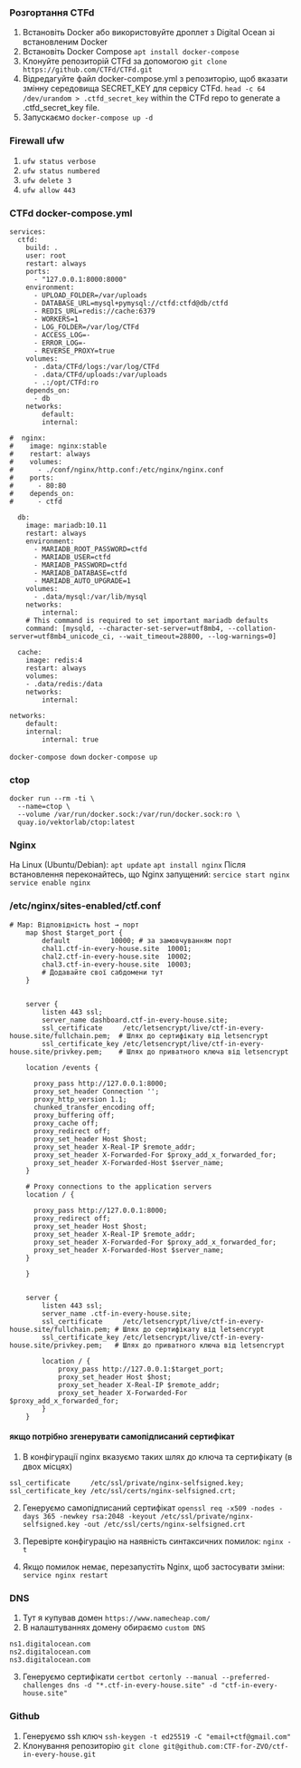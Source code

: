 ### Розгортання CTFd
1. Встановіть Docker або використовуйте дроплет з Digital Ocean зі встановленим Docker
1. Встановіть Docker Compose `apt install docker-compose`
1. Клонуйте репозиторій CTFd за допомогою `git clone https://github.com/CTFd/CTFd.git`
1. Відредагуйте файл docker-compose.yml з репозиторію, щоб вказати змінну середовища SECRET_KEY для сервісу CTFd.
 `head -c 64 /dev/urandom > .ctfd_secret_key` within the CTFd repo to generate a .ctfd_secret_key file.
1. Запускаємо `docker-compose up -d`


### Firewall ufw
1. `ufw status verbose`
2. `ufw status numbered`
3. `ufw delete 3`
4. `ufw allow 443`

### CTFd docker-compose.yml
```
services:
  ctfd:
    build: .
    user: root
    restart: always
    ports:
      - "127.0.0.1:8000:8000"
    environment:
      - UPLOAD_FOLDER=/var/uploads
      - DATABASE_URL=mysql+pymysql://ctfd:ctfd@db/ctfd
      - REDIS_URL=redis://cache:6379
      - WORKERS=1
      - LOG_FOLDER=/var/log/CTFd
      - ACCESS_LOG=-
      - ERROR_LOG=-
      - REVERSE_PROXY=true
    volumes:
      - .data/CTFd/logs:/var/log/CTFd
      - .data/CTFd/uploads:/var/uploads
      - .:/opt/CTFd:ro
    depends_on:
      - db
    networks:
        default:
        internal:

#  nginx:
#    image: nginx:stable
#    restart: always
#    volumes:
#      - ./conf/nginx/http.conf:/etc/nginx/nginx.conf
#    ports:
#      - 80:80
#    depends_on:
#      - ctfd

  db:
    image: mariadb:10.11
    restart: always
    environment:
      - MARIADB_ROOT_PASSWORD=ctfd
      - MARIADB_USER=ctfd
      - MARIADB_PASSWORD=ctfd
      - MARIADB_DATABASE=ctfd
      - MARIADB_AUTO_UPGRADE=1
    volumes:
      - .data/mysql:/var/lib/mysql
    networks:
        internal:
    # This command is required to set important mariadb defaults
    command: [mysqld, --character-set-server=utf8mb4, --collation-server=utf8mb4_unicode_ci, --wait_timeout=28800, --log-warnings=0]

  cache:
    image: redis:4
    restart: always
    volumes:
    - .data/redis:/data
    networks:
        internal:

networks:
    default:
    internal:
        internal: true
```

`docker-compose down`
`docker-compose up`


### ctop
```
docker run --rm -ti \
  --name=ctop \
  --volume /var/run/docker.sock:/var/run/docker.sock:ro \
  quay.io/vektorlab/ctop:latest
```

### Nginx
На Linux (Ubuntu/Debian):
`apt update`
`apt install nginx`
Після встановлення переконайтесь, що Nginx запущений:
`sercice start nginx`
`service enable nginx`

### /etc/nginx/sites-enabled/ctf.conf
```
# Map: Відповідність host → порт
    map $host $target_port {
        default          10000; # за замовчуванням порт
        chal1.ctf-in-every-house.site  10001;
        chal2.ctf-in-every-house.site  10002;
        chal3.ctf-in-every-house.site  10003;
        # Додавайте свої сабдомени тут
    }


    server {
        listen 443 ssl;
        server_name dashboard.ctf-in-every-house.site;
        ssl_certificate     /etc/letsencrypt/live/ctf-in-every-house.site/fullchain.pem;  # Шлях до сертифікату від letsencrypt
        ssl_certificate_key /etc/letsencrypt/live/ctf-in-every-house.site/privkey.pem;    # Шлях до приватного ключа від letsencrypt

    location /events {

      proxy_pass http://127.0.0.1:8000;
      proxy_set_header Connection '';
      proxy_http_version 1.1;
      chunked_transfer_encoding off;
      proxy_buffering off;
      proxy_cache off;
      proxy_redirect off;
      proxy_set_header Host $host;
      proxy_set_header X-Real-IP $remote_addr;
      proxy_set_header X-Forwarded-For $proxy_add_x_forwarded_for;
      proxy_set_header X-Forwarded-Host $server_name;
    }

    # Proxy connections to the application servers
    location / {

      proxy_pass http://127.0.0.1:8000;
      proxy_redirect off;
      proxy_set_header Host $host;
      proxy_set_header X-Real-IP $remote_addr;
      proxy_set_header X-Forwarded-For $proxy_add_x_forwarded_for;
      proxy_set_header X-Forwarded-Host $server_name;
    }

    }


    server {
        listen 443 ssl;
        server_name .ctf-in-every-house.site;
        ssl_certificate     /etc/letsencrypt/live/ctf-in-every-house.site/fullchain.pem; # Шлях до сертифікату від letsencrypt
        ssl_certificate_key /etc/letsencrypt/live/ctf-in-every-house.site/privkey.pem;   # Шлях до приватного ключа від letsencrypt

        location / {
            proxy_pass http://127.0.0.1:$target_port;
            proxy_set_header Host $host;
            proxy_set_header X-Real-IP $remote_addr;
            proxy_set_header X-Forwarded-For $proxy_add_x_forwarded_for;
        }
    }
```

#### якщо потрібно згенерувати самопідписаний сертифікат
1. В конфігурації nginx вказуємо таких шлях до ключа та сертифікату (в двох місцях)
```
ssl_certificate     /etc/ssl/private/nginx-selfsigned.key;     
ssl_certificate_key /etc/ssl/certs/nginx-selfsigned.crt;
```
2. Генеруємо самопідписаний сертифікат
`openssl req -x509 -nodes -days 365 -newkey rsa:2048 -keyout /etc/ssl/private/nginx-selfsigned.key -out /etc/ssl/certs/nginx-selfsigned.crt`

3. Перевірте конфігурацію на наявність синтаксичних помилок:
`nginx -t`

4. Якщо помилок немає, перезапустіть Nginx, щоб застосувати зміни:
   `service nginx restart`


### DNS
1. Тут я купував домен
`https://www.namecheap.com/`
2. В налаштуваннях домену обираємо `custom DNS`
```
ns1.digitalocean.com
ns2.digitalocean.com
ns3.digitalocean.com
```
3. Генеруємо сертифікати
   `certbot certonly --manual --preferred-challenges dns -d "*.ctf-in-every-house.site" -d "ctf-in-every-house.site"`

### Github
1. Генеруємо ssh ключ
   `ssh-keygen -t ed25519 -C "email+ctf@gmail.com"`
2. Клонування репозиторію
   `git clone git@github.com:CTF-for-ZVO/ctf-in-every-house.git`

